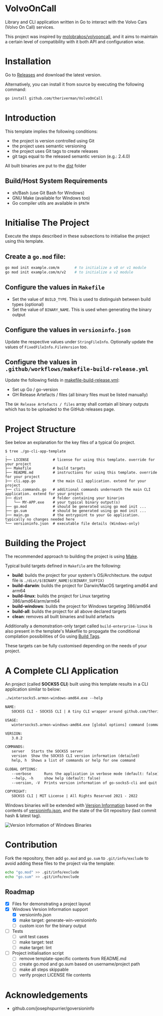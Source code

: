 # VolvoOnCall
Library and CLI application written in Go to interact with the Volvo Cars (Volvo On Call) services.

This project was inspired by [molobrakos/volvooncall](https://github.com/molobrakos/volvooncall), and it aims to maintain a certain level of compatibility with it both API and configuration wise.

# Installation
Go to [Releases](https://github.com/theriverman/VolvoOnCall/releases) and download the latest version.

Alternatively, you can install it from source by executing the following command:
```bash
go install github.com/theriverman/VolvoOnCall
```

# Introduction
This template implies the following conditions:
  * the project is version controlled using Git
  * the project uses semantic versioning
  * the project uses Git tags to create releases
  * git tags equal to the released semantic version (e.g.: 2.4.0)

All built binaries are put to the [dist](./dist) folder

## Build/Host System Requirements
  * sh/Bash (use Git Bash for Windows)
  * GNU Make (available for Windows too)
  * Go compiler utils are available in `$PATH`

# Initialise The Project
Execute the steps described in these subsections to initialise the project using this template.
## Create a `go.mod` file:
```bash
go mod init example.com/m       # to initialize a v0 or v1 module
go mod init example.com/m/v2    # to initialize a v2 module
```
## Configure the values in `Makefile`
  * Set the value of `BUILD_TYPE`. This is used to distinguish between build types (optional)
  * Set the value of `BINARY_NAME`. This is used when generating the binary output

## Configure the values in `versioninfo.json`
Update the respective values under `StringFileInfo`. Optionally update the values of `FixedFileInfo.FileVersion` too.

## Configure the values in `.github/workflows/makefile-build-release.yml`
Update the following fields in [makefile-build-release.yml](.github/workflows/makefile-build-release.yml):
  * Set up Go / go-version
  * GH Release Artefacts / files (all binary files must be listed manually)

The `GH Release Artefacts / files` array shall contain all binary outputs which has to be uploaded to the GitHub releases page.

# Project Structure
See below an explanation for the key files of a typical Go project.
```
$ tree ./go-cli-app-template
.
├── LICENSE           # license for using this template. override for your project
├── Makefile          # build targets
├── README.md         # instructions for using this template. override for your project
├── cli.app.go        # the main CLI application. extend for your project
├── cli.commands.go   # additional commands underneath the main CLI application. extend for your project
├── dist              # folder containing your binaries
│   └── MY-APP.exe    # your typical binary output(s)
├── go.mod            # should be generated using go mod init ...
├── go.sum            # should be generated using go mod init ...
├── main.go           # the entrypoint to your Go application. typically no changes needed here
└── versioninfo.json  # executable file details (Windows-only)
```

# Building the Project
The recommended approach to building the project is using [Make](https://en.wikipedia.org/wiki/Make_(software)).

Typical build targets defined in `Makefile` are the following:
  * **build**: builds the project for your system's OS/Architecture. the output file is `./dist/$(BINARY_NAME)$(BINARY_SUFFIX)`
  * **build-darwin**:   builds the project for Darwin/MacOS targeting amd64 and arm64
  * **build-linux**:    builds the project for Linux targeting 386/amd64/arm/arm64
  * **build-windows**:  builds the project for Windows targeting 386/amd64
  * **build-all**:      builds the project for all above declared targets
  * **clean**:          removes all built binaries and build artefacts

Additionally a demonstration-only target called `build-enterprise-linux` is also present in the template's Makefile to propagate the conditional compilation possibilities of Go using [Build Tags](https://www.digitalocean.com/community/tutorials/customizing-go-binaries-with-build-tags).

These targets can be fully customised depending on the needs of your project.

# A Complete CLI Application
An project (called **SOCKS5 CLI**) built using this template results in a CLI application similar to below:
```txt
./wintersocks5.armon-windows-amd64.exe --help

NAME:
   SOCKS5 CLI - SOCKS5 CLI | A tiny CLI wrapper around github.com/theriverman/go-socks5 (forked from github.com/armon/go-socks5)

USAGE:
   wintersocks5.armon-windows-amd64.exe [global options] command [command options] [arguments...]

VERSION:
   3.0.2

COMMANDS:
   server   Starts the SOCKS5 server
   version  Show the SOCKS5 CLI version information (detailed)
   help, h  Shows a list of commands or help for one command

GLOBAL OPTIONS:
   --verbose      Runs the application in verbose mode (default: false)
   --help, -h     show help (default: false)
   --version, -V  Prints version information of go-socks5-cli and quit (default: false)

COPYRIGHT:
   SOCKS5 CLI | MIT License | All Rights Reserved 2021 - 2022
```

Windows binaries will be extended with [Version Information](https://docs.microsoft.com/en-gb/windows/win32/menurc/version-information) based on the contents of [versioninfo.json](./versioninfo.json), and the state of the Git repository (last commit hash & latest tag).

![Version Information of Windows Binaries](./.github/images/win-version-info.png)

# Contribution
Fork the repository, then add `go.mod` and `go.sum` to `.git/info/exclude` to avoid adding these files to the project via the template:
```bash
echo "go.mod" >> .git/info/exclude
echo "go.sum" >> .git/info/exclude
```

## Roadmap
- [x] Files for demonstrating a project layout
- [x] Windows Version Information support
  - [x] versioninfo.json
  - [x] make target: generate-win-versioninfo
  - [ ] custom icon for the binary output
- [ ] Tests
  - [ ] unit test cases
  - [ ] make target: test 
  - [ ] make target: lint
- [ ] Project initialisation script
  - [ ] remove template-specific contents from README.md
  - [ ] create go.mod and go.sum based on username/project path
  - [ ] make all steps skippable
  - [ ] verify project LICENSE file contents

# Acknowledgements
  * github.com/josephspurrier/goversioninfo
